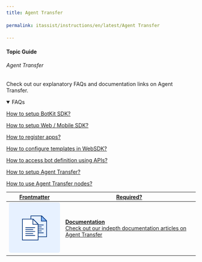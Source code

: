 ```yaml
---
title: Agent Transfer

permalink: itassist/instructions/en/latest/Agent Transfer

---
```


#### Topic Guide
###### Agent Transfer

  Check out our explanatory FAQs and documentation links on Agent Transfer.

<details open>
  <summary>FAQs
  </summary>

  <a class="doc-link" target="_blank" href="https://developer.kore.ai/docs/bots/sdks/botkit-sdk-tutorial-agent-transfer/">
 
  How to setup BotKit SDK?

</a>

<a class="doc-link" target="_blank" href="https://developer.kore.ai/docs/bots/sdks/kore-ai-web-sdk-tutorial/">
 
  How to setup Web / Mobile SDK?

</a>


<a class="doc-link" target="_blank" href="https://developer.kore.ai/docs/bots/sdks/sdk-app-registration/">
 
  How to register apps?

</a>
  
<a class="doc-link" target="_blank" href="https://developer.kore.ai/docs/bots/sdks/message-templates/">
 
  How to configure templates in WebSDK?

</a>
  
<a class="doc-link" target="_blank" href="https://developer.kore.ai/docs/bots/api-guide/apis/">
 
  How to access bot definition using APIs?

</a>
  
<a class="doc-link" target="_blank" href="https://developer.kore.ai/docs/bots/sdks/botkit-sdk-tutorial-agent-transfer/">
 
  How to setup Agent Transfer?

</a>
  
<a class="doc-link" target="_blank" href="https://developer.kore.ai/docs/bots/bot-builder-tool/dialog-task/working-with-the-agent-transfer-node/">
 
  How to use Agent Transfer nodes?

</a>

</details>

<a class="doc-link" target="_blank" href="https://developer.kore.ai/docs/bots/sdks/botkit-sdk-tutorial-agent-transfer/">
 

| Frontmatter | Required? |
|-------------|-------------|
| ![alt text](images/docIcon.svg "Title") | **Documentation**  <br /> Check out our indepth documentation articles on Agent Transfer | 


</a>
